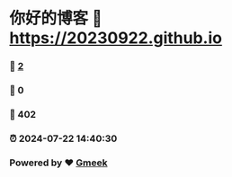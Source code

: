 # 你好的博客 :link: https://20230922.github.io 
### :page_facing_up: [2](https://20230922.github.io/tag.html) 
### :speech_balloon: 0 
### :hibiscus: 402 
### :alarm_clock: 2024-07-22 14:40:30 
### Powered by :heart: [Gmeek](https://github.com/Meekdai/Gmeek)
